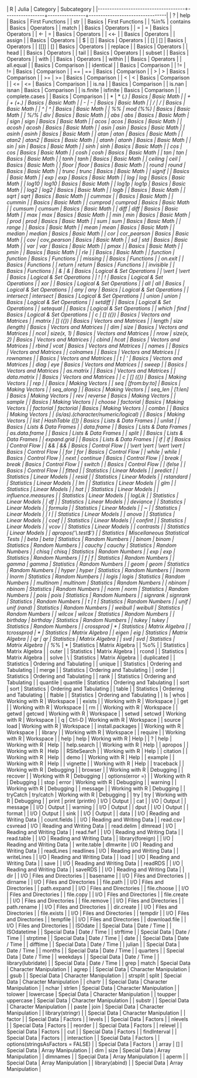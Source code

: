 | R                                   | Julia           | Category       | Subcategory                     |
|-------------------------------------+-----------------+----------------+---------------------------------|
| ?                                   | help            | Basics         | First Functions                 |
| str                                 |                 | Basics         | First Functions                 |
| %in%                                | contains        | Basics         | Operators                       |
| match                               |                 | Basics         | Operators                       |
| =                                   | =               | Basics         | Operators                       |
| <-                                  | =               | Basics         | Operators                       |
| <<-                                 |                 | Basics         | Operators                       |
| assign                              |                 | Basics         | Operators                       |
| $                                   | []              | Basics         | Operators                       |
| []                                  | []              | Basics         | Operators                       |
| [[]]                                | []              | Basics         | Operators                       |
| replace                             |                 | Basics         | Operators                       |
| head                                |                 | Basics         | Operators                       |
| tail                                |                 | Basics         | Operators                       |
| subset                              |                 | Basics         | Operators                       |
| with                                |                 | Basics         | Operators                       |
| within                              |                 | Basics         | Operators                       |
| all.equal                           |                 | Basics         | Comparison                      |
| identical                           |                 | Basics         | Comparison                      |
| !=                                  | !=              | Basics         | Comparison                      |
| ==                                  | ==              | Basics         | Comparison                      |
| >                                   | >               | Basics         | Comparison                      |
| >=                                  | >=              | Basics         | Comparison                      |
| <                                   | <               | Basics         | Comparison                      |
| <=                                  | <=              | Basics         | Comparison                      |
| is.na                               |                 | Basics         | Comparison                      |
| is.nan                              | isnan           | Basics         | Comparison                      |
| is.finite                           | isfinite        | Basics         | Comparison                      |
| complete.cases                      |                 | Basics         | Comparison                      |
| *                                   | * (*.)          | Basics         | Basic Math                      |
| +                                   | + (+.)          | Basics         | Basic Math                      |
| -                                   | -               | Basics         | Basic Math                      |
| /                                   | /               | Basics         | Basic Math                      |
| ^                                   | ^               | Basics         | Basic Math                      |
| %%                                  | mod (%%)        | Basics         | Basic Math                      |
| %/%                                 | div             | Basics         | Basic Math                      |
| abs                                 | abs             | Basics         | Basic Math                      |
| sign                                | sign            | Basics         | Basic Math                      |
| acos                                | acos            | Basics         | Basic Math                      |
| acosh                               | acosh           | Basics         | Basic Math                      |
| asin                                | asin            | Basics         | Basic Math                      |
| asinh                               | asinh           | Basics         | Basic Math                      |
| atan                                | atan            | Basics         | Basic Math                      |
| atan2                               | atan2           | Basics         | Basic Math                      |
| atanh                               | atanh           | Basics         | Basic Math                      |
| sin                                 | sin             | Basics         | Basic Math                      |
| sinh                                | sinh            | Basics         | Basic Math                      |
| cos                                 | cos             | Basics         | Basic Math                      |
| cosh                                | cosh            | Basics         | Basic Math                      |
| tan                                 | tan             | Basics         | Basic Math                      |
| tanh                                | tanh            | Basics         | Basic Math                      |
| ceiling                             | ceil            | Basics         | Basic Math                      |
| floor                               | floor           | Basics         | Basic Math                      |
| round                               | round           | Basics         | Basic Math                      |
| trunc                               | trunc           | Basics         | Basic Math                      |
| signif                              |                 | Basics         | Basic Math                      |
| exp                                 | exp             | Basics         | Basic Math                      |
| log                                 | log             | Basics         | Basic Math                      |
| log10                               | log10           | Basics         | Basic Math                      |
| log1p                               | log1p           | Basics         | Basic Math                      |
| log2                                | log2            | Basics         | Basic Math                      |
| logb                                |                 | Basics         | Basic Math                      |
| sqrt                                | sqrt            | Basics         | Basic Math                      |
| cummax                              |                 | Basics         | Basic Math                      |
| cummin                              |                 | Basics         | Basic Math                      |
| cumprod                             | cumprod         | Basics         | Basic Math                      |
| cumsum                              | cumsum          | Basics         | Basic Math                      |
| diff                                | diff            | Basics         | Basic Math                      |
| max                                 | max             | Basics         | Basic Math                      |
| min                                 | min             | Basics         | Basic Math                      |
| prod                                | prod            | Basics         | Basic Math                      |
| sum                                 | sum             | Basics         | Basic Math                      |
| range                               |                 | Basics         | Basic Math                      |
| mean                                | mean            | Basics         | Basic Math                      |
| median                              | median          | Basics         | Basic Math                      |
| cor                                 | cor_pearson     | Basics         | Basic Math                      |
| cov                                 | cov_pearson     | Basics         | Basic Math                      |
| sd                                  | std             | Basics         | Basic Math                      |
| var                                 | var             | Basics         | Basic Math                      |
| pmax                                |                 | Basics         | Basic Math                      |
| pmin                                |                 | Basics         | Basic Math                      |
| rle                                 |                 | Basics         | Basic Math                      |
| function                            | function        | Basics         | Functions                       |
| missing                             |                 | Basics         | Functions                       |
| on.exit                             |                 | Basics         | Functions                       |
| return                              | return          | Basics         | Functions                       |
| invisible                           |                 | Basics         | Functions                       |
| &                                   | &               | Basics         | Logical & Set Operations        |
|  \vert                              |  \vert          | Basics         | Logical & Set Operations        |
| !                                   | !               | Basics         | Logical & Set Operations        |
| xor                                 |                 | Basics         | Logical & Set Operations        |
| all                                 | all             | Basics         | Logical & Set Operations        |
| any                                 | any             | Basics         | Logical & Set Operations        |
| intersect                           | intersect       | Basics         | Logical & Set Operations        |
| union                               | union           | Basics         | Logical & Set Operations        |
| setdiff                             |                 | Basics         | Logical & Set Operations        |
| setequal                            |                 | Basics         | Logical & Set Operations        |
| which                               | find            | Basics         | Logical & Set Operations        |
| c                                   | [] ({})         | Basics         | Vectors and Matrices            |
| matrix                              | [] ({})         | Basics         | Vectors and Matrices            |
| length                              | size (length)   | Basics         | Vectors and Matrices            |
| dim                                 | size            | Basics         | Vectors and Matrices            |
| ncol                                | size(x, 1)      | Basics         | Vectors and Matrices            |
| nrow                                | size(x, 2)      | Basics         | Vectors and Matrices            |
| cbind                               | hcat            | Basics         | Vectors and Matrices            |
| rbind                               | vcat            | Basics         | Vectors and Matrices            |
| names                               |                 | Basics         | Vectors and Matrices            |
| colnames                            |                 | Basics         | Vectors and Matrices            |
| rownames                            |                 | Basics         | Vectors and Matrices            |
| t                                   | '               | Basics         | Vectors and Matrices            |
| diag                                | eye             | Basics         | Vectors and Matrices            |
| sweep                               |                 | Basics         | Vectors and Matrices            |
| as.matrix                           |                 | Basics         | Vectors and Matrices            |
| data.matrix                         |                 | Basics         | Vectors and Matrices            |
| c                                   | [] ({})         | Basics         | Making Vectors                  |
| rep                                 |                 | Basics         | Making Vectors                  |
| seq                                 | [from:by:to]    | Basics         | Making Vectors                  |
| seq_along                           |                 | Basics         | Making Vectors                  |
| seq_len                             | [1:len]         | Basics         | Making Vectors                  |
| rev                                 | reverse         | Basics         | Making Vectors                  |
| sample                              |                 | Basics         | Making Vectors                  |
| choose                              | factorial       | Basics         | Making Vectors                  |
| factorial                           | factorial       | Basics         | Making Vectors                  |
| combn                               |                 | Basics         | Making Vectors                  |
| (is/as).(character/numeric/logical) |                 | Basics         | Making Vectors                  |
| list                                | HashTable ([])  | Basics         | Lists & Data Frames             |
| unlist                              |                 | Basics         | Lists & Data Frames             |
| data.frame                          |                 | Basics         | Lists & Data Frames             |
| as.data.frame                       |                 | Basics         | Lists & Data Frames             |
| split                               |                 | Basics         | Lists & Data Frames             |
| expand.grid                         |                 | Basics         | Lists & Data Frames             |
| if                                  | if              | Basics         | Control Flow                    |
| &&                                  | &&              | Basics         | Control Flow                    |
|  \vert  \vert                       |  \vert  \vert   | Basics         | Control Flow                    |
| for                                 | for             | Basics         | Control Flow                    |
| while                               | while           | Basics         | Control Flow                    |
| next                                | continue        | Basics         | Control Flow                    |
| break                               | break           | Basics         | Control Flow                    |
| switch                              |                 | Basics         | Control Flow                    |
| ifelse                              |                 | Basics         | Control Flow                    |
| fitted                              |                 | Statistics     | Linear Models                   |
| predict                             |                 | Statistics     | Linear Models                   |
| resid                               |                 | Statistics     | Linear Models                   |
| rstandard                           |                 | Statistics     | Linear Models                   |
| lm                                  |                 | Statistics     | Linear Models                   |
| glm                                 |                 | Statistics     | Linear Models                   |
| hat                                 |                 | Statistics     | Linear Models                   |
| influence.measures                  |                 | Statistics     | Linear Models                   |
| logLik                              |                 | Statistics     | Linear Models                   |
| df                                  |                 | Statistics     | Linear Models                   |
| deviance                            |                 | Statistics     | Linear Models                   |
| formula                             |                 | Statistics     | Linear Models                   |
| ~                                   |                 | Statistics     | Linear Models                   |
| I                                   |                 | Statistics     | Linear Models                   |
| anova                               |                 | Statistics     | Linear Models                   |
| coef                                |                 | Statistics     | Linear Models                   |
| confint                             |                 | Statistics     | Linear Models                   |
| vcov                                |                 | Statistics     | Linear Models                   |
| contrasts                           |                 | Statistics     | Linear Models                   |
| apropos('\\.test$')                 |                 | Statistics     | Miscellaneous Statistical Tests |
| beta                                | beta            | Statistics     | Random Numbers                  |
| binom                               | binom           | Statistics     | Random Numbers                  |
| cauchy                              | cauchy          | Statistics     | Random Numbers                  |
| chisq                               | chisq           | Statistics     | Random Numbers                  |
| exp                                 | exp             | Statistics     | Random Numbers                  |
| f                                   | f               | Statistics     | Random Numbers                  |
| gamma                               | gamma           | Statistics     | Random Numbers                  |
| geom                                | geom            | Statistics     | Random Numbers                  |
| hyper                               | hyper           | Statistics     | Random Numbers                  |
| lnorm                               | lnorm           | Statistics     | Random Numbers                  |
| logis                               | logis           | Statistics     | Random Numbers                  |
| multinom                            | multinom        | Statistics     | Random Numbers                  |
| nbinom                              | nbinom          | Statistics     | Random Numbers                  |
| norm                                | norm            | Statistics     | Random Numbers                  |
| pois                                | pois            | Statistics     | Random Numbers                  |
| signrank                            | signrank        | Statistics     | Random Numbers                  |
| t                                   | t               | Statistics     | Random Numbers                  |
| unif                                | unif (rand)     | Statistics     | Random Numbers                  |
| weibull                             | weibull         | Statistics     | Random Numbers                  |
| wilcox                              | wilcox          | Statistics     | Random Numbers                  |
| birthday                            | birthday        | Statistics     | Random Numbers                  |
| tukey                               | tukey           | Statistics     | Random Numbers                  |
| crossprod                           | *               | Statistics     | Matrix Algebra                  |
| tcrossprod                          | *               | Statistics     | Matrix Algebra                  |
| eigen                               | eig             | Statistics     | Matrix Algebra                  |
| qr                                  | qr              | Statistics     | Matrix Algebra                  |
| svd                                 | svd             | Statistics     | Matrix Algebra                  |
| %*%                                 | *               | Statistics     | Matrix Algebra                  |
| %o%                                 |                 | Statistics     | Matrix Algebra                  |
| outer                               |                 | Statistics     | Matrix Algebra                  |
| rcond                               |                 | Statistics     | Matrix Algebra                  |
| solve                               | \               | Statistics     | Matrix Algebra                  |
| duplicated                          |                 | Statistics     | Ordering and Tabulating         |
| unique                              |                 | Statistics     | Ordering and Tabulating         |
| merge                               |                 | Statistics     | Ordering and Tabulating         |
| order                               |                 | Statistics     | Ordering and Tabulating         |
| rank                                |                 | Statistics     | Ordering and Tabulating         |
| quantile                            | quantile        | Statistics     | Ordering and Tabulating         |
| sort                                | sort            | Statistics     | Ordering and Tabulating         |
| table                               |                 | Statistics     | Ordering and Tabulating         |
| ftable                              |                 | Statistics     | Ordering and Tabulating         |
| ls                                  | whos            | Working with R | Workspace                       |
| exists                              |                 | Working with R | Workspace                       |
| get                                 |                 | Working with R | Workspace                       |
| rm                                  |                 | Working with R | Workspace                       |
| getwd                               | getcwd          | Working with R | Workspace                       |
| setwd                               | setcwd          | Working with R | Workspace                       |
| q                                   | Ctrl-D          | Working with R | Workspace                       |
| source                              | load            | Working with R | Workspace                       |
| install.packages                    |                 | Working with R | Workspace                       |
| library                             |                 | Working with R | Workspace                       |
| require                             |                 | Working with R | Workspace                       |
| help                                | help            | Working with R | Help                            |
| ?                                   | help            | Working with R | Help                            |
| help.search                         |                 | Working with R | Help                            |
| apropos                             |                 | Working with R | Help                            |
| RSiteSearch                         |                 | Working with R | Help                            |
| citation                            |                 | Working with R | Help                            |
| demo                                |                 | Working with R | Help                            |
| example                             |                 | Working with R | Help                            |
| vignette                            |                 | Working with R | Help                            |
| traceback                           |                 | Working with R | Debugging                       |
| browser                             |                 | Working with R | Debugging                       |
| recover                             |                 | Working with R | Debugging                       |
| options(error =)                    |                 | Working with R | Debugging                       |
| stop                                | error           | Working with R | Debugging                       |
| warning                             |                 | Working with R | Debugging                       |
| message                             |                 | Working with R | Debugging                       |
| tryCatch                            | try/catch       | Working with R | Debugging                       |
| try                                 | try             | Working with R | Debugging                       |
| print                               | print (println) | I/O            | Output                          |
| cat                                 |                 | I/O            | Output                          |
| message                             |                 | I/O            | Output                          |
| warning                             |                 | I/O            | Output                          |
| dput                                |                 | I/O            | Output                          |
| format                              |                 | I/O            | Output                          |
| sink                                |                 | I/O            | Output                          |
| data                                |                 | I/O            | Reading and Writing Data        |
| count.fields                        |                 | I/O            | Reading and Writing Data        |
| read.csv                            | csvread         | I/O            | Reading and Writing Data        |
| read.delim                          | dlmread         | I/O            | Reading and Writing Data        |
| read.fwf                            |                 | I/O            | Reading and Writing Data        |
| read.table                          |                 | I/O            | Reading and Writing Data        |
| library(foreign)                    |                 | I/O            | Reading and Writing Data        |
| write.table                         | dlmwrite        | I/O            | Reading and Writing Data        |
| readLines                           | readlines       | I/O            | Reading and Writing Data        |
| writeLines                          |                 | I/O            | Reading and Writing Data        |
| load                                |                 | I/O            | Reading and Writing Data        |
| save                                |                 | I/O            | Reading and Writing Data        |
| readRDS                             |                 | I/O            | Reading and Writing Data        |
| saveRDS                             |                 | I/O            | Reading and Writing Data        |
| dir                                 |                 | I/O            | Files and Directories           |
| basename                            |                 | I/O            | Files and Directories           |
| dirname                             |                 | I/O            | Files and Directories           |
| file.path                           |                 | I/O            | Files and Directories           |
| path.expand                         |                 | I/O            | Files and Directories           |
| file.choose                         |                 | I/O            | Files and Directories           |
| file.copy                           |                 | I/O            | Files and Directories           |
| file.create                         |                 | I/O            | Files and Directories           |
| file.remove                         |                 | I/O            | Files and Directories           |
| path.rename                         |                 | I/O            | Files and Directories           |
| dir.create                          |                 | I/O            | Files and Directories           |
| file.exists                         |                 | I/O            | Files and Directories           |
| tempdir                             |                 | I/O            | Files and Directories           |
| tempfile                            |                 | I/O            | Files and Directories           |
| download.file                       |                 | I/O            | Files and Directories           |
| ISOdate                             |                 | Special Data   | Date / Time                     |
| ISOdatetime                         |                 | Special Data   | Date / Time                     |
| strftime                            |                 | Special Data   | Date / Time                     |
| strptime                            |                 | Special Data   | Date / Time                     |
| date                                |                 | Special Data   | Date / Time                     |
| difftime                            |                 | Special Data   | Date / Time                     |
| julian                              |                 | Special Data   | Date / Time                     |
| months                              |                 | Special Data   | Date / Time                     |
| quarters                            |                 | Special Data   | Date / Time                     |
| weekdays                            |                 | Special Data   | Date / Time                     |
| library(lubridate)                  |                 | Special Data   | Date / Time                     |
| grep                                | match           | Special Data   | Character Manipulation          |
| agrep                               |                 | Special Data   | Character Manipulation          |
| gsub                                |                 | Special Data   | Character Manipulation          |
| strsplit                            | split           | Special Data   | Character Manipulation          |
| chartr                              |                 | Special Data   | Character Manipulation          |
| nchar                               | strlen          | Special Data   | Character Manipulation          |
| tolower                             | lowercase       | Special Data   | Character Manipulation          |
| toupper                             | uppercase       | Special Data   | Character Manipulation          |
| substr                              |                 | Special Data   | Character Manipulation          |
| paste                               | join            | Special Data   | Character Manipulation          |
| library(stringr)                    |                 | Special Data   | Character Manipulation          |
| factor                              |                 | Special Data   | Factors                         |
| levels                              |                 | Special Data   | Factors                         |
| nlevels                             |                 | Special Data   | Factors                         |
| reorder                             |                 | Special Data   | Factors                         |
| relevel                             |                 | Special Data   | Factors                         |
| cut                                 |                 | Special Data   | Factors                         |
| findInterval                        |                 | Special Data   | Factors                         |
| interaction                         |                 | Special Data   | Factors                         |
| options(stringsAsFactors = FALSE)   |                 | Special Data   | Factors                         |
| array                               | []              | Special Data   | Array Manipulation              |
| dim                                 | size            | Special Data   | Array Manipulation              |
| dimnames                            |                 | Special Data   | Array Manipulation              |
| aperm                               |                 | Special Data   | Array Manipulation              |
| library(abind)                      |                 | Special Data   | Array Manipulation              |
